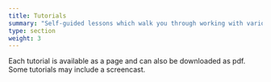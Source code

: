 ```yaml
---
title: Tutorials
summary: "Self-guided lessons which walk you through working with various aspects of DataScribe"
type: section
weight: 3
---
```


Each tutorial is available as a page and can also be downloaded as pdf. Some tutorials may include a screencast.
